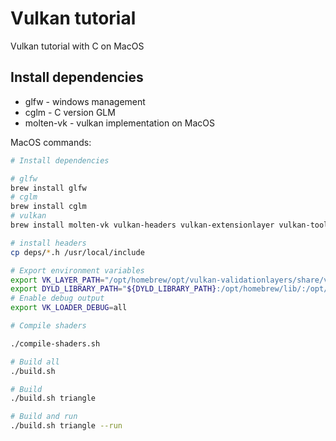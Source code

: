 # Vulkan tutorial

Vulkan tutorial with C on MacOS

## Install dependencies

* glfw - windows management
* cglm - C version GLM
* molten-vk - vulkan implementation on MacOS

MacOS commands:

``` bash
# Install dependencies

# glfw
brew install glfw
# cglm
brew install cglm
# vulkan
brew install molten-vk vulkan-headers vulkan-extensionlayer vulkan-tools vulkan-utility-libraries vulkan-loader vulkan-validationlayers vulkan-profiles vulkan-volk

# install headers
cp deps/*.h /usr/local/include

# Export environment variables
export VK_LAYER_PATH="/opt/homebrew/opt/vulkan-validationlayers/share/vulkan/explicit_layer.d:VK_LAYER_PATH=/opt/homebrew/opt/vulkan-profiles/share/vulkan/explicit_layer.d"
export DYLD_LIBRARY_PATH="${DYLD_LIBRARY_PATH}:/opt/homebrew/lib/:/opt/homebrew/opt/vulkan-validationlayers/lib/"
# Enable debug output
export VK_LOADER_DEBUG=all

# Compile shaders

./compile-shaders.sh

# Build all
./build.sh

# Build
./build.sh triangle

# Build and run
./build.sh triangle --run
```
